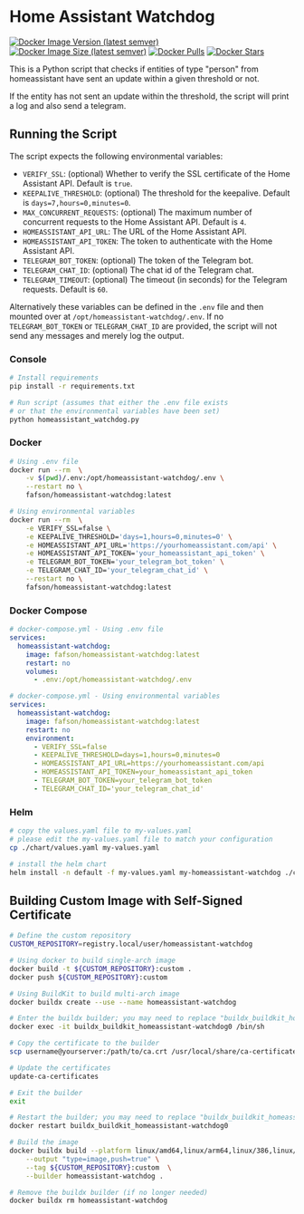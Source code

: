 # Home Assistant Watchdog

[![Docker Image Version (latest semver)](https://img.shields.io/docker/v/fafson/homeassistant-watchdog?sort=semver)](https://hub.docker.com/r/fafson/homeassistant-watchdog)
[![Docker Image Size (latest semver)](https://img.shields.io/docker/image-size/fafson/homeassistant-watchdog?sort=semver)](https://hub.docker.com/r/fafson/homeassistant-watchdog)
[![Docker Pulls](https://img.shields.io/docker/pulls/fafson/homeassistant-watchdog)](https://hub.docker.com/r/fafson/homeassistant-watchdog)
[![Docker Stars](https://img.shields.io/docker/stars/fafson/homeassistant-watchdog)](https://hub.docker.com/r/fafson/homeassistant-watchdog)

This is a Python script that checks if entities of type "person" from homeassistant have sent an update within a given
threshold or not.

If the entity has not sent an update within the threshold, the script will print a log and also send a telegram.

## Running the Script

The script expects the following environmental variables:

- `VERIFY_SSL`: (optional) Whether to verify the SSL certificate of the Home Assistant API. Default is `true`.
- `KEEPALIVE_THRESHOLD`: (optional) The threshold for the keepalive. Default is `days=7,hours=0,minutes=0`.
- `MAX_CONCURRENT_REQUESTS`: (optional) The maximum number of concurrent requests to the Home Assistant API. Default is
  `4`.
- `HOMEASSISTANT_API_URL`: The URL of the Home Assistant API.
- `HOMEASSISTANT_API_TOKEN`: The token to authenticate with the Home Assistant API.
- `TELEGRAM_BOT_TOKEN`: (optional) The token of the Telegram bot.
- `TELEGRAM_CHAT_ID`: (optional) The chat id of the Telegram chat.
- `TELEGRAM_TIMEOUT`: (optional) The timeout (in seconds) for the Telegram requests. Default is `60`.

Alternatively these variables can be defined in the `.env` file and then mounted over at
`/opt/homeassistant-watchdog/.env`.
If no `TELEGRAM_BOT_TOKEN` or `TELEGRAM_CHAT_ID` are provided, the script will not send any messages and merely log the
output.

### Console

```bash
# Install requirements
pip install -r requirements.txt

# Run script (assumes that either the .env file exists
# or that the environmental variables have been set)
python homeassistant_watchdog.py
```

### Docker

```bash
# Using .env file
docker run --rm  \
    -v $(pwd)/.env:/opt/homeassistant-watchdog/.env \
    --restart no \
    fafson/homeassistant-watchdog:latest

# Using environmental variables
docker run --rm  \
    -e VERIFY_SSL=false \
    -e KEEPALIVE_THRESHOLD='days=1,hours=0,minutes=0' \
    -e HOMEASSISTANT_API_URL='https://yourhomeassistant.com/api' \
    -e HOMEASSISTANT_API_TOKEN='your_homeassistant_api_token' \
    -e TELEGRAM_BOT_TOKEN='your_telegram_bot_token' \
    -e TELEGRAM_CHAT_ID='your_telegram_chat_id' \
    --restart no \
    fafson/homeassistant-watchdog:latest
```

### Docker Compose

```yaml
# docker-compose.yml - Using .env file
services:
  homeassistant-watchdog:
    image: fafson/homeassistant-watchdog:latest
    restart: no
    volumes:
      - .env:/opt/homeassistant-watchdog/.env
```

```yaml
# docker-compose.yml - Using environmental variables
services:
  homeassistant-watchdog:
    image: fafson/homeassistant-watchdog:latest
    restart: no
    environment:
      - VERIFY_SSL=false
      - KEEPALIVE_THRESHOLD=days=1,hours=0,minutes=0
      - HOMEASSISTANT_API_URL=https://yourhomeassistant.com/api
      - HOMEASSISTANT_API_TOKEN=your_homeassistant_api_token
      - TELEGRAM_BOT_TOKEN=your_telegram_bot_token
      - TELEGRAM_CHAT_ID='your_telegram_chat_id'
```

### Helm

```bash
# copy the values.yaml file to my-values.yaml
# please edit the my-values.yaml file to match your configuration
cp ./chart/values.yaml my-values.yaml

# install the helm chart
helm install -n default -f my-values.yaml my-homeassistant-watchdog ./chart
```

## Building Custom Image with Self-Signed Certificate

```bash
# Define the custom repository
CUSTOM_REPOSITORY=registry.local/user/homeassistant-watchdog

# Using docker to build single-arch image
docker build -t ${CUSTOM_REPOSITORY}:custom .
docker push ${CUSTOM_REPOSITORY}:custom

# Using BuildKit to build multi-arch image
docker buildx create --use --name homeassistant-watchdog

# Enter the buildx builder; you may need to replace "buildx_buildkit_homeassistant-watchdog0" with the correct name
docker exec -it buildx_buildkit_homeassistant-watchdog0 /bin/sh

# Copy the certificate to the builder
scp username@yourserver:/path/to/ca.crt /usr/local/share/ca-certificates/ca.crt

# Update the certificates
update-ca-certificates

# Exit the builder
exit

# Restart the builder; you may need to replace "buildx_buildkit_homeassistant-watchdog0" with the correct name
docker restart buildx_buildkit_homeassistant-watchdog0

# Build the image
docker buildx build --platform linux/amd64,linux/arm64,linux/386,linux/ppc64le,linux/s390x \
    --output "type=image,push=true" \
    --tag ${CUSTOM_REPOSITORY}:custom  \
    --builder homeassistant-watchdog .

# Remove the buildx builder (if no longer needed)
docker buildx rm homeassistant-watchdog
```
